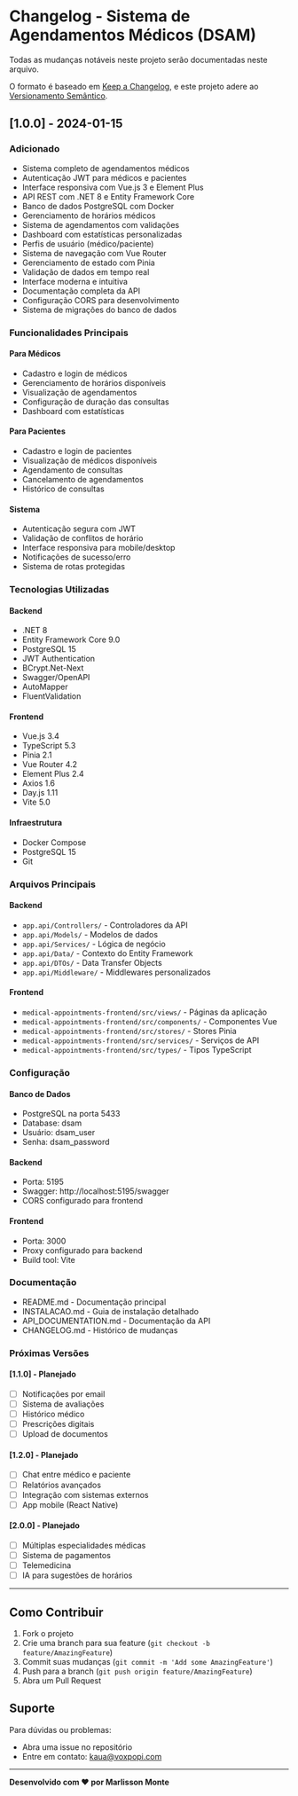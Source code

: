 # Changelog - Sistema de Agendamentos Médicos (DSAM)

Todas as mudanças notáveis neste projeto serão documentadas neste arquivo.

O formato é baseado em [Keep a Changelog](https://keepachangelog.com/pt-BR/1.0.0/),
e este projeto adere ao [Versionamento Semântico](https://semver.org/lang/pt-BR/).

## [1.0.0] - 2024-01-15

### Adicionado
- Sistema completo de agendamentos médicos
- Autenticação JWT para médicos e pacientes
- Interface responsiva com Vue.js 3 e Element Plus
- API REST com .NET 8 e Entity Framework Core
- Banco de dados PostgreSQL com Docker
- Gerenciamento de horários médicos
- Sistema de agendamentos com validações
- Dashboard com estatísticas personalizadas
- Perfis de usuário (médico/paciente)
- Sistema de navegação com Vue Router
- Gerenciamento de estado com Pinia
- Validação de dados em tempo real
- Interface moderna e intuitiva
- Documentação completa da API
- Configuração CORS para desenvolvimento
- Sistema de migrações do banco de dados

### Funcionalidades Principais

#### Para Médicos
- Cadastro e login de médicos
- Gerenciamento de horários disponíveis
- Visualização de agendamentos
- Configuração de duração das consultas
- Dashboard com estatísticas

#### Para Pacientes
- Cadastro e login de pacientes
- Visualização de médicos disponíveis
- Agendamento de consultas
- Cancelamento de agendamentos
- Histórico de consultas

#### Sistema
- Autenticação segura com JWT
- Validação de conflitos de horário
- Interface responsiva para mobile/desktop
- Notificações de sucesso/erro
- Sistema de rotas protegidas

### Tecnologias Utilizadas

#### Backend
- .NET 8
- Entity Framework Core 9.0
- PostgreSQL 15
- JWT Authentication
- BCrypt.Net-Next
- Swagger/OpenAPI
- AutoMapper
- FluentValidation

#### Frontend
- Vue.js 3.4
- TypeScript 5.3
- Pinia 2.1
- Vue Router 4.2
- Element Plus 2.4
- Axios 1.6
- Day.js 1.11
- Vite 5.0

#### Infraestrutura
- Docker Compose
- PostgreSQL 15
- Git

### Arquivos Principais

#### Backend
- `app.api/Controllers/` - Controladores da API
- `app.api/Models/` - Modelos de dados
- `app.api/Services/` - Lógica de negócio
- `app.api/Data/` - Contexto do Entity Framework
- `app.api/DTOs/` - Data Transfer Objects
- `app.api/Middleware/` - Middlewares personalizados

#### Frontend
- `medical-appointments-frontend/src/views/` - Páginas da aplicação
- `medical-appointments-frontend/src/components/` - Componentes Vue
- `medical-appointments-frontend/src/stores/` - Stores Pinia
- `medical-appointments-frontend/src/services/` - Serviços de API
- `medical-appointments-frontend/src/types/` - Tipos TypeScript

### Configuração

#### Banco de Dados
- PostgreSQL na porta 5433
- Database: dsam
- Usuário: dsam_user
- Senha: dsam_password

#### Backend
- Porta: 5195
- Swagger: http://localhost:5195/swagger
- CORS configurado para frontend

#### Frontend
- Porta: 3000
- Proxy configurado para backend
- Build tool: Vite

### Documentação
- README.md - Documentação principal
- INSTALACAO.md - Guia de instalação detalhado
- API_DOCUMENTATION.md - Documentação da API
- CHANGELOG.md - Histórico de mudanças

### Próximas Versões

#### [1.1.0] - Planejado
- [ ] Notificações por email
- [ ] Sistema de avaliações
- [ ] Histórico médico
- [ ] Prescrições digitais
- [ ] Upload de documentos

#### [1.2.0] - Planejado
- [ ] Chat entre médico e paciente
- [ ] Relatórios avançados
- [ ] Integração com sistemas externos
- [ ] App mobile (React Native)

#### [2.0.0] - Planejado
- [ ] Múltiplas especialidades médicas
- [ ] Sistema de pagamentos
- [ ] Telemedicina
- [ ] IA para sugestões de horários

---

## Como Contribuir

1. Fork o projeto
2. Crie uma branch para sua feature (`git checkout -b feature/AmazingFeature`)
3. Commit suas mudanças (`git commit -m 'Add some AmazingFeature'`)
4. Push para a branch (`git push origin feature/AmazingFeature`)
5. Abra um Pull Request

## Suporte

Para dúvidas ou problemas:
- Abra uma issue no repositório
- Entre em contato: kaua@voxpopi.com

---

**Desenvolvido com ❤️ por Marlisson Monte** 